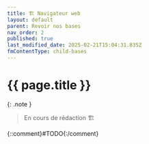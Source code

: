 ```yaml
---
title: 🏗️ Navigateur web
layout: default
parent: Revoir nos bases
nav_order: 2
published: true
last_modified_date: 2025-02-21T15:04:31.835Z
fmContentType: child-bases
---
```


# {{ page.title }}

{: .note }
> En cours de rédaction 🏗️

{::comment}#TODO{:/comment}
